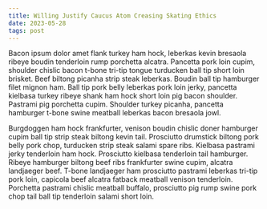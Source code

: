 ```yaml
---
title: Willing Justify Caucus Atom Creasing Skating Ethics
date: 2023-05-28
tags: post
---
```


Bacon ipsum dolor amet flank turkey ham hock, leberkas kevin bresaola ribeye boudin tenderloin rump porchetta alcatra.  Pancetta pork loin cupim, shoulder chislic bacon t-bone tri-tip tongue turducken ball tip short loin brisket.  Beef biltong picanha strip steak leberkas.  Boudin ball tip hamburger filet mignon ham.  Ball tip pork belly leberkas pork loin jerky, pancetta kielbasa turkey ribeye shank ham hock short loin pig bacon shoulder.  Pastrami pig porchetta cupim.  Shoulder turkey picanha, pancetta hamburger t-bone swine meatball leberkas bacon bresaola jowl.

Burgdoggen ham hock frankfurter, venison boudin chislic doner hamburger cupim ball tip strip steak biltong kevin tail.  Prosciutto drumstick biltong pork belly pork chop, turducken strip steak salami spare ribs.  Kielbasa pastrami jerky tenderloin ham hock.  Prosciutto kielbasa tenderloin tail hamburger.  Ribeye hamburger biltong beef ribs frankfurter swine cupim, alcatra landjaeger beef.  T-bone landjaeger ham prosciutto pastrami leberkas tri-tip pork loin, capicola beef alcatra fatback meatball venison tenderloin.  Porchetta pastrami chislic meatball buffalo, prosciutto pig rump swine pork chop tail ball tip tenderloin salami short loin.
